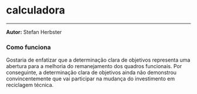 # calculadora

---
**Autor:** Stefan Herbster

### Como funciona 
Gostaria de enfatizar que a determinação clara de objetivos representa uma abertura para a melhoria do remanejamento dos quadros funcionais.
Por conseguinte, a determinação clara de objetivos ainda não demonstrou convincentemente que vai participar na mudança do investimento em reciclagem técnica.
